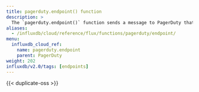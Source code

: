 ```yaml
---
title: pagerduty.endpoint() function
description: >
  The `pagerduty.endpoint()` function sends a message to PagerDuty that includes output data.
aliases:
  - /influxdb/cloud/reference/flux/functions/pagerduty/endpoint/
menu:
  influxdb_cloud_ref:
    name: pagerduty.endpoint
    parent: PagerDuty
weight: 202
influxdb/v2.0/tags: [endpoints]
---
```


{{< duplicate-oss >}}